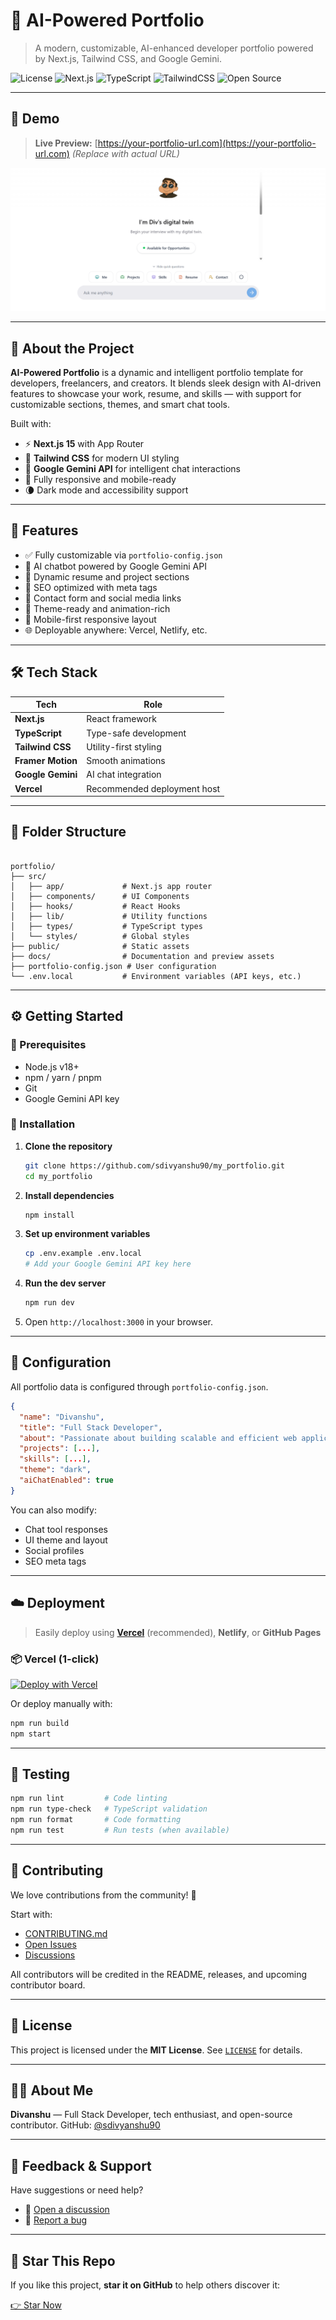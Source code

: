 
# 🌟 AI-Powered Portfolio

> A modern, customizable, AI-enhanced developer portfolio powered by Next.js, Tailwind CSS, and Google Gemini.

![License](https://img.shields.io/github/license/sdivyanshu90/my_portfolio)
![Next.js](https://img.shields.io/badge/Next.js-15-blue)
![TypeScript](https://img.shields.io/badge/TypeScript-Strict-blue)
![TailwindCSS](https://img.shields.io/badge/TailwindCSS-v3-38b2ac)
![Open Source](https://img.shields.io/badge/Open%20Source-%E2%9D%A4-red)

---

## 📸 Demo

> **Live Preview:** [https://your-portfolio-url.com](https://your-portfolio-url.com) *(Replace with actual URL)*

![Preview Screenshot](/public/portfolio.png)

---

## 🧠 About the Project

**AI-Powered Portfolio** is a dynamic and intelligent portfolio template for developers, freelancers, and creators. It blends sleek design with AI-driven features to showcase your work, resume, and skills — with support for customizable sections, themes, and smart chat tools.

Built with:

- ⚡️ **Next.js 15** with App Router
- 🎨 **Tailwind CSS** for modern UI styling
- 🧠 **Google Gemini API** for intelligent chat interactions
- 📱 Fully responsive and mobile-ready
- 🌘 Dark mode and accessibility support

---

## 🚀 Features

- ✅ Fully customizable via `portfolio-config.json`
- 🧠 AI chatbot powered by Google Gemini API
- 📄 Dynamic resume and project sections
- 🎯 SEO optimized with meta tags
- 💬 Contact form and social media links
- 🎨 Theme-ready and animation-rich
- 📱 Mobile-first responsive layout
- 🌐 Deployable anywhere: Vercel, Netlify, etc.

---

## 🛠️ Tech Stack

| Tech             | Role                        |
|------------------|-----------------------------|
| **Next.js**      | React framework             |
| **TypeScript**   | Type-safe development       |
| **Tailwind CSS** | Utility-first styling       |
| **Framer Motion**| Smooth animations           |
| **Google Gemini**| AI chat integration         |
| **Vercel**       | Recommended deployment host |

---

## 📂 Folder Structure

```

portfolio/
├── src/
│   ├── app/             # Next.js app router
│   ├── components/      # UI Components
│   ├── hooks/           # React Hooks
│   ├── lib/             # Utility functions
│   ├── types/           # TypeScript types
│   └── styles/          # Global styles
├── public/              # Static assets
├── docs/                # Documentation and preview assets
├── portfolio-config.json # User configuration
└── .env.local           # Environment variables (API keys, etc.)

````

---

## ⚙️ Getting Started

### 🧰 Prerequisites

- Node.js v18+
- npm / yarn / pnpm
- Git
- Google Gemini API key

### 🚀 Installation

1. **Clone the repository**
   ```bash
   git clone https://github.com/sdivyanshu90/my_portfolio.git
   cd my_portfolio
    ```

2. **Install dependencies**

   ```bash
   npm install
   ```

3. **Set up environment variables**

   ```bash
   cp .env.example .env.local
   # Add your Google Gemini API key here
   ```

4. **Run the dev server**

   ```bash
   npm run dev
   ```

5. Open `http://localhost:3000` in your browser.

---

## 🔧 Configuration

All portfolio data is configured through `portfolio-config.json`.

```json
{
  "name": "Divanshu",
  "title": "Full Stack Developer",
  "about": "Passionate about building scalable and efficient web applications.",
  "projects": [...],
  "skills": [...],
  "theme": "dark",
  "aiChatEnabled": true
}
```

You can also modify:

* Chat tool responses
* UI theme and layout
* Social profiles
* SEO meta tags

---

## ☁️ Deployment

> Easily deploy using **[Vercel](https://vercel.com/)** (recommended), **Netlify**, or **GitHub Pages**

### 📦 Vercel (1-click)

[![Deploy with Vercel](https://vercel.com/button)](https://vercel.com/import/project?template=https://github.com/sdivyanshu90/my_portfolio)

Or deploy manually with:

```bash
npm run build
npm start
```

---

## 🧪 Testing

```bash
npm run lint         # Code linting
npm run type-check   # TypeScript validation
npm run format       # Code formatting
npm run test         # Run tests (when available)
```

---

## 🤝 Contributing

We love contributions from the community! 💜

Start with:

* [CONTRIBUTING.md](/docs/CONTRIBUTING.md)
* [Open Issues](https://github.com/sdivyanshu90/my_portfolio/issues)
* [Discussions](https://github.com/sdivyanshu90/my_portfolio/discussions)

All contributors will be credited in the README, releases, and upcoming contributor board.

---

## 🧾 License

This project is licensed under the **MIT License**.
See [`LICENSE`](/docs/LICENSE) for details.

---

## 🙋‍♂️ About Me

**Divanshu** — Full Stack Developer, tech enthusiast, and open-source contributor.
GitHub: [@sdivyanshu90](https://github.com/sdivyanshu90)

---

## 📣 Feedback & Support

Have suggestions or need help?

* 💬 [Open a discussion](https://github.com/sdivyanshu90/my_portfolio/discussions)
* 🐛 [Report a bug](https://github.com/sdivyanshu90/my_portfolio/issues)

---

## 🌟 Star This Repo

If you like this project, **star it on GitHub** to help others discover it:

[👉 Star Now](https://github.com/sdivyanshu90/my_portfolio)